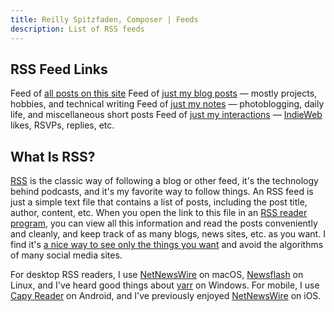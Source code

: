 ```yaml
---
title: Reilly Spitzfaden, Composer | Feeds
description: List of RSS feeds
---
```


<link rel="stylesheet" type="text/css" href="/styles/onecolumn.css" />

<article>
<h1 class="sectionHeader">RSS Feed Links</h1>

Feed of [all posts on this site](/feed.xml)
Feed of [just my blog posts](/blog/feed.xml) — mostly projects, hobbies, and technical writing
Feed of [just my notes](/notes/feed.xml) — photoblogging, daily life, and miscellaneous short posts
Feed of [just my interactions](/interactions/feed.xml) — [IndieWeb](https://indieweb.org/) likes, RSVPs, replies, etc.

</article>

<article id="what-is-rss">
<h1 class="sectionHeader">What Is RSS?</h1>

[RSS](https://en.wikipedia.org/wiki/RSS) is the classic way of following a blog or other feed, it's the technology behind podcasts, and it's my favorite way to follow things. An RSS feed is just a simple text file that contains a list of posts, including the post title, author, content, etc. When you open the link to this file in an [RSS reader program](https://en.wikipedia.org/wiki/News_aggregator), you can view all this information and read the posts conveniently and cleanly, and keep track of as many blogs, news sites, etc. as you want. I find it's [a nice way to see only the things you want](/posts/2024/03/rss-is-nice/) and avoid the algorithms of many social media sites.

For desktop RSS readers, I use [NetNewsWire](https://netnewswire.com/) on macOS, [Newsflash](https://apps.gnome.org/NewsFlash/) on Linux, and I've heard good things about [yarr](https://github.com/nkanaev/yarr/releases) on Windows. For mobile, I use [Capy Reader](https://capyreader.com/) on Android, and I've previously enjoyed [NetNewsWire](https://netnewswire.com/) on iOS.

</article>

